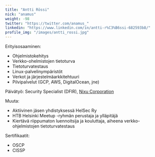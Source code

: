 ```yaml
---
title: "Antti Rössi"
nick: "anamus"
weight: -98
twitter: "https://twitter.com/anamus_"
linkedin: "https://www.linkedin.com/in/antti-r%C3%B6ssi-682593b8/"
profile_img: "/images/antti_rossi.jpg"
---
```


Erityisosaaminen:
* Ohjelmistokehitys
* Verkko-ohelmistojen tietoturva
* Tietoturvatestaus
* Linux-palvelinympäristöt
* Verkot ja järjestelmäarkkitehtuuri
* Pilvipalvelut (GCP, AWS, DigitalOcean, jne)

Päivätyö: Security Specialist (DFIR), [Nixu Corporation](https://www.nixu.com/)

Muuta:
* Aktiivinen jäsen yhdistyksessä HelSec Ry
* HTB Helsinki Meetup -ryhmän perustaja ja ylläpitäjä
* Kiertävä riippumaton luennoitsija ja kouluttaja, aiheena verkko-ohjelmistojen tietoturvatestaus 

Sertifikaatit:
* OSCP
* CISSP
